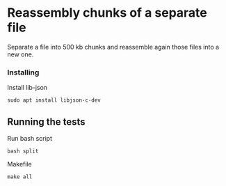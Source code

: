 # Reassembly chunks of a separate file
Separate a file into 500 kb chunks and reassemble again those files into a new one.

### Installing

Install lib-json
```
sudo apt install libjson-c-dev
```

## Running the tests

Run bash script
```
bash split
```
Makefile
```
make all
```


